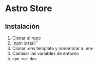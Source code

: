 # Astro Store

## Instalación

1. Clonar el repo
2. `npm install``
3. Clonar .env.template y renombrar a .env
4. Cambiar las variables de entorno
5. `npm run dev`
